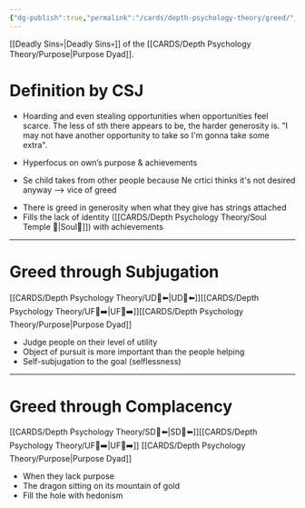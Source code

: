 ```yaml
---
{"dg-publish":true,"permalink":"/cards/depth-psychology-theory/greed/","created":"2022-12-31T17:44:59.239+01:00","updated":"2023-05-03T18:39:48.124+02:00"}
---
```


[[Deadly Sins💀\|Deadly Sins💀]] of the [[CARDS/Depth Psychology Theory/Purpose\|Purpose Dyad]]. 

# Definition by CSJ 

<div class="transclusion internal-embed is-loaded"><div class="markdown-embed">



- Hoarding and even stealing opportunities when opportunities feel scarce. The less of sth there appears to be, the harder generosity is. "I may not have another opportunity to take so I'm gonna take some extra". 

</div></div>

- Hyperfocus on own’s purpose & achievements 

<div class="transclusion internal-embed is-loaded"><div class="markdown-embed">



- Se child takes from other people because Ne crtici thinks it's not desired anyway --> vice of greed 

</div></div>

- There is greed in generosity when what they give has strings attached 
- Fills the lack of identity ([[CARDS/Depth Psychology Theory/Soul Temple 👥\|Soul👥]]) with achievements 
---
# Greed through Subjugation 
[[CARDS/Depth Psychology Theory/UD👤⬅️\|UD👤⬅️]][[CARDS/Depth Psychology Theory/UF👤➡️\|UF👤➡️]][[CARDS/Depth Psychology Theory/Purpose\|Purpose Dyad]] 
- Judge people on their level of utility 
- Object of pursuit is more important than the people helping 
- Self-subjugation to the goal (selflessness)
---
# Greed through Complacency 
[[CARDS/Depth Psychology Theory/SD🤸⬅️\|SD🤸⬅️]][[CARDS/Depth Psychology Theory/UF👤➡️\|UF👤➡️]] [[CARDS/Depth Psychology Theory/Purpose\|Purpose Dyad]] 
- When they lack purpose 
- The dragon sitting on its mountain of gold 
- Fill the hole with hedonism 